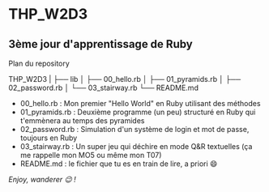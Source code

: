 # THP_W2D3

## 3ème jour d'apprentissage de Ruby

Plan du repository

THP_W2D3
|
├── lib
│   ├── 00_hello.rb
│   ├── 01_pyramids.rb
│   ├── 02_password.rb
│   └── 03_stairway.rb
└── README.md

- 00_hello.rb : Mon premier "Hello World" en Ruby utilisant des méthodes
- 01_pyramids.rb : Deuxième programme (un peu) structuré en Ruby qui t'emmènera au temps des pyramides
- 02_password.rb : Simulation d'un système de login et mot de passe, toujours en Ruby
- 03_stairway.rb : Un super jeu qui déchire en mode Q&R textuelles (ça me rappelle mon MO5 ou même mon T07)
- README.md : le fichier que tu es en train de lire, a priori :smile:


<i>Enjoy, wanderer :wink: !</i>
